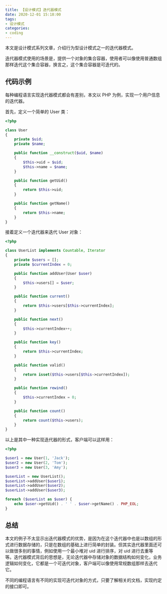 ```yaml
---
title: 【设计模式】迭代器模式
date: 2020-12-01 15:18:00
tags:
- 设计模式
categories:
- coding
---
```


本文是设计模式系列文章，介绍行为型设计模式之一的迭代器模式。

<!--more-->

迭代器模式使用的场景是，提供一个对象的集合容器，使用者可以像使用普通数组那样迭代这个集合容器，换言之，这个集合容器是可迭代的。

## 代码示例

每种编程语言实现迭代器模式都会有差别，本文以 PHP 为例，实现一个用户信息的迭代器。

首先，定义一个简单的 User 类：
```php
<?php

class User
{
    private $uid;
    private $name;

    public function __construct($uid, $name)
    {
        $this->uid = $uid;
        $this->name = $name;
    }

    public function getUid()
    {
        return $this->uid;
    }

    public function getName()
    {
        return $this->name;
    }
}
```

接着定义一个迭代器来迭代 User 对象：
```php
<?php

class UserList implements Countable, Iterator
{
    private $users = [];
    private $currentIndex = 0;

    public function addUser(User $user)
    {
        $this->users[] = $user;
    }

    public function current()
    {
        return $this->users[$this->currentIndex];
    }

    public function next()
    {
        $this->currentIndex++;
    }

    public function key()
    {
        return $this->currentIndex;
    }

    public function valid()
    {
        return isset($this->users[$this->currentIndex]);
    }

    public function rewind()
    {
        $this->currentIndex = 0;
    }

    public function count()
    {
        return count($this->users);
    }
}
```

以上是其中一种实现迭代器的形式，客户端可以这样用：
```php
<?php

$user1 = new User(1, 'Jack');
$user2 = new User(2, 'Tom');
$user3 = new User(3, 'Amy');

$userList = new UserList();
$userList->addUser($user1);
$userList->addUser($user2);
$userList->addUser($user3);

foreach ($userList as $user) {
    echo $user->getUid() . ' ' . $user->getName() . PHP_EOL;
}
```

## 总结

本文的例子不太显示出迭代器模式的优势，是因为在这个迭代器中也是以数组的形式进行数据存储的，只是在数组的基础上进行简单的封装。但其实迭代器里面还可以做很多别的事情，例如使用一个最小堆对 uid 进行排序，对 uid 进行去重等等。迭代器模式背后的思想是，无论迭代器中存储对象的数据结构如何变化，业务逻辑如何变化，它都是一个可迭代对象，客户端可以像使用常规数组那样去迭代它。

不同的编程语言有不同的实现可迭代对象的方式，只要了解相关的文档，实现约定的接口即可。
